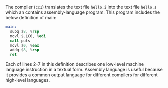 The compiler (`cc1`) translates the text file `hello.i` into the text file `hello.s` which an contains assembly-language program. This program includes the below definition of main:
```asm title=hello.s
main:
  subq $8, %rsp
  movl $.LC0, %edi
  call puts
  movl $0, %eax
  addq $8, %rsp
  ret
```
Each of lines 2–7 in this definition describes one low-level machine language instruction in a textual form. Assembly language is useful because it provides a common output language for different compilers for different high-level languages.